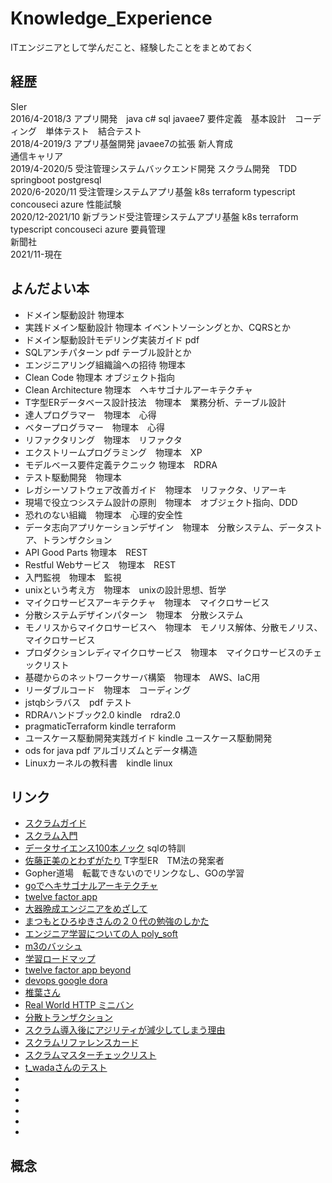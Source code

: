 # Knowledge_Experience
ITエンジニアとして学んだこと、経験したことをまとめておく


## 経歴
SIer   
2016/4-2018/3 アプリ開発　java c# sql javaee7 要件定義　基本設計　コーディング　単体テスト　結合テスト   
2018/4-2019/3 アプリ基盤開発 javaee7の拡張 新人育成   
通信キャリア   
2019/4-2020/5 受注管理システムバックエンド開発 スクラム開発　TDD springboot postgresql   
2020/6-2020/11 受注管理システムアプリ基盤 k8s terraform typescript concouseci azure 性能試験   
2020/12-2021/10 新ブランド受注管理システムアプリ基盤 k8s terraform typescript concouseci azure 要員管理   
新聞社   
2021/11-現在    

## よんだよい本
* ドメイン駆動設計 物理本 
* 実践ドメイン駆動設計 物理本 イベントソーシングとか、CQRSとか
* ドメイン駆動設計モデリング実装ガイド pdf
* SQLアンチパターン pdf テーブル設計とか
* エンジニアリング組織論への招待 物理本 
* Clean Code 物理本 オブジェクト指向
* Clean Architecture 物理本　ヘキサゴナルアーキテクチャ
* T字型ERデータベース設計技法　物理本　業務分析、テーブル設計
* 達人プログラマー　物理本　心得
* ベタープログラマー　物理本　心得
* リファクタリング　物理本　リファクタ
* エクストリームプログラミング　物理本　XP
* モデルベース要件定義テクニック 物理本　RDRA
* テスト駆動開発　物理本
* レガシーソフトウェア改善ガイド　物理本　リファクタ、リアーキ
* 現場で役立つシステム設計の原則　物理本　オブジェクト指向、DDD
* 恐れのない組織　物理本　心理的安全性
* データ志向アプリケーションデザイン　物理本　分散システム、データストア、トランザクション
* API Good Parts 物理本　REST
* Restful Webサービス　物理本　REST
* 入門監視　物理本　監視
* unixという考え方　物理本　unixの設計思想、哲学
* マイクロサービスアーキテクチャ　物理本　マイクロサービス
* 分散システムデザインパターン　物理本　分散システム
* モノリスからマイクロサービスへ　物理本　モノリス解体、分散モノリス、マイクロサービス
* プロダクションレディマイクロサービス　物理本　マイクロサービスのチェックリスト
* 基礎からのネットワークサーバ構築　物理本　AWS、IaC用
* リーダブルコード　物理本　コーディング
* jstqbシラバス　pdf テスト
* RDRAハンドブック2.0 kindle　rdra2.0
* pragmaticTerraform kindle terraform
* ユースケース駆動開発実践ガイド kindle ユースケース駆動開発
* ods for java pdf アルゴリズムとデータ構造
* Linuxカーネルの教科書　kindle linux

## リンク
* [スクラムガイド](https://scrumguides.org/docs/scrumguide/v2020/2020-Scrum-Guide-Japanese.pdf) 
* [スクラム入門](https://www.pastoraldog.com/THESCRUMPRIMER_ja.pdf)
* [データサイエンス100本ノック](https://github.com/The-Japan-DataScientist-Society/100knocks-preprocess) sqlの特訓
* [佐藤正美のとわずがたり](http://www.sdi-net.co.jp/) T字型ER　TM法の発案者
* Gopher道場　転載できないのでリンクなし、GOの学習
* [goでヘキサゴナルアーキテクチャ](https://qiita.com/rema424/items/9ffbdf584b705cae6a19)
* [twelve factor app](https://12factor.net/ja/)
* [大器晩成エンジニアをめざして](https://gihyo.jp/dev/serial/01/continue-power)
* [まつもとひろゆきさんの２０代の勉強のしかた](https://qiita.com/ngron/items/096dded40a7d5374c421)
* [エンジニア学習についての人 poly_soft](https://qiita.com/poly_soft)
* [m3のバッシュ](https://www.m3tech.blog/entry/2018/08/21/bash-scripting)
* [学習ロードマップ](https://github.com/kamranahmedse/developer-roadmap)
* [twelve factor app beyond](https://qiita.com/yusukaaay/items/7ae2df0b0e9cc66ac572)
* [devops google dora](https://cloud.google.com/architecture/devops/capabilities?hl=ja)
* [椎葉さん](https://speakerdeck.com/bufferings/tech-lead-in-scrum)
* [Real World HTTP ミニバン](https://www.oreilly.co.jp/books/9784873118789/)
* [分散トランザクション](https://www.slideshare.net/kumagi/ss-78765920)
* [スクラム導入後にアジリティが減少してしまう理由](https://scrummaster.jp/downloads/Why-Scrum-Isnt-Making-Your-Company-Very-Agile-jp.pdf)
* [スクラムリファレンスカード](https://scrumreferencecard.com/ScrumReferenceCard-jp.pdf)
* [スクラムマスターチェックリスト](https://scrummasterchecklist.org/pdf/Scrum-Master-Checklist-jp.pdf)
* [t_wadaさんのテスト](https://www.slideshare.net/t_wada/test-strategy-and-tactics)
* []()
* []()
* []()
* []()
* []()
* []()

## 概念
